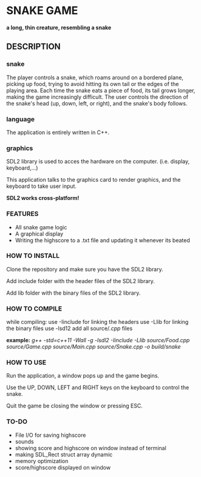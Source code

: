 # SNAKE GAME

**a long, thin creature, resembling a snake**

## DESCRIPTION


### snake
 The player controls a snake, which roams around on
 a bordered plane, picking up food, trying to avoid hitting its own tail
 or the edges of the playing area. Each time
 the snake eats a piece of food, its tail grows
 longer, making the game increasingly
 difficult. The user controls the direction of
 the snake's head (up, down, left, or right),
 and the snake's body follows.


### language
 The application is entirely written in C++.


### graphics
 SDL2 library is used to acces the hardware on the computer. (i.e. display, keyboard,...)
 
 This application talks to the graphics card to render graphics, and the keyboard to take user input.
 
 **SDL2 works cross-platform!**


### FEATURES
 - All snake game logic
 - A graphical display
 - Writing the highscore to a .txt file and updating it whenever its beated


### HOW TO INSTALL
 Clone the repository and make sure you have the SDL2 library.
 
 Add include folder with the header files of the SDL2 library.
 
 Add lib folder with the binary files of the SDL2 library.
 
 
### HOW TO COMPILE
 while compiling:
 use -Iinclude for linking the headers
 use -Llib for linking the binary files
 use -lsd12
 add all source/*.cpp* files
 
 **example:**
 *g++ -std=c++11 -Wall -g  -lsdl2 -Iinclude -Llib source/Food.cpp source/Game.cpp source/Main.cpp source/Snake.cpp -o build/snake*


### HOW TO USE
 Run the application, a window pops up and the game begins.
 
 Use the UP, DOWN, LEFT and RIGHT keys on the keyboard to control the snake.
 
 Quit the game be closing the window or pressing ESC.


### TO-DO
 - File I/O for saving highscore
 - sounds
 - showing score and highscore on window instead of terminal
 - making SDL_Rect struct array dynamic
 - memory optimization
 - score/highscore displayed on window
